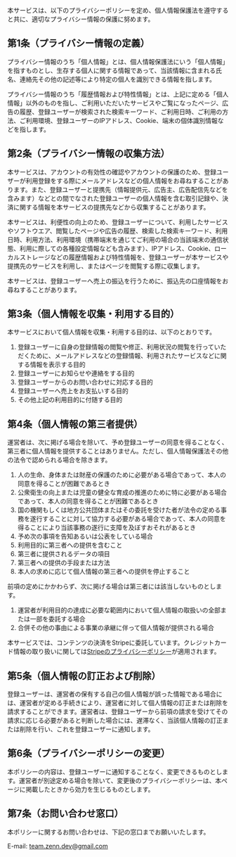 本サービスは、以下のプライバシーポリシーを定め、個人情報保護法を遵守すると共に、適切なプライバシー情報の保護に努めます。

## 第1条（プライバシー情報の定義）

プライバシー情報のうち「個人情報」とは、個人情報保護法にいう「個人情報」を指すものとし、生存する個人に関する情報であって、当該情報に含まれる氏名、連絡先その他の記述等により特定の個人を識別できる情報を指します。

プライバシー情報のうち「履歴情報および特性情報」とは、上記に定める「個人情報」以外のものを指し、ご利用いただいたサービスやご覧になったページ、広告の履歴、登録ユーザーが検索された検索キーワード、ご利用日時、ご利用の方法、ご利用環境、登録ユーザーのIPアドレス、Cookie、端末の個体識別情報などを指します。


## 第2条（プライバシー情報の収集方法）

本サービスは、アカウントの有効性の確認やアカウントの保護のため、登録ユーザーが利用登録をする際にメールアドレスなどの個人情報をお尋ねすることがあります。また、登録ユーザーと提携先（情報提供元、広告主、広告配信先などを含みます）などとの間でなされた登録ユーザーの個人情報を含む取引記録や、決済に関する情報を本サービスの提携先などから収集することがあります。

本サービスは、利便性の向上のため、登録ユーザーについて、利用したサービスやソフトウエア、閲覧したページや広告の履歴、検索した検索キーワード、利用日時、利用方法、利用環境（携帯端末を通じてご利用の場合の当該端末の通信状態、利用に際しての各種設定情報なども含みます）、IPアドレス、Cookie、ローカルストレージなどの履歴情報および特性情報を、登録ユーザーが本サービスや提携先のサービスを利用し、またはページを閲覧する際に収集します。

本サービスは、登録ユーザーへ売上の振込を行うために、振込先の口座情報をお尋ねすることがあります。


## 第3条（個人情報を収集・利用する目的）

本サービスにおいて個人情報を収集・利用する目的は、以下のとおりです。

1. 登録ユーザーに自身の登録情報の閲覧や修正、利用状況の閲覧を行っていただくために、メールアドレスなどの登録情報、利用されたサービスなどに関する情報を表示する目的
2. 登録ユーザーにお知らせや連絡をする目的
3. 登録ユーザーからのお問い合わせに対応する目的
4. 登録ユーザーへ売上をお支払いする目的
5. その他上記の利用目的に付随する目的


## 第4条（個人情報の第三者提供）

運営者は、次に掲げる場合を除いて、予め登録ユーザーの同意を得ることなく、第三者に個人情報を提供することはありません。ただし、個人情報保護法その他の法令で認められる場合を除きます。

1. 人の生命、身体または財産の保護のために必要がある場合であって、本人の同意を得ることが困難であるとき
2. 公衆衛生の向上または児童の健全な育成の推進のために特に必要がある場合であって、本人の同意を得ることが困難であるとき
3. 国の機関もしくは地方公共団体またはその委託を受けた者が法令の定める事務を遂行することに対して協力する必要がある場合であって、本人の同意を得ることにより当該事務の遂行に支障を及ぼすおそれがあるとき
4. 予め次の事項を告知あるいは公表をしている場合
  1. 利用目的に第三者への提供を含むこと
  2. 第三者に提供されるデータの項目
  3. 第三者への提供の手段または方法
  4. 本人の求めに応じて個人情報の第三者への提供を停止すること

前項の定めにかかわらず、次に掲げる場合は第三者には該当しないものとします。

1. 運営者が利用目的の達成に必要な範囲内において個人情報の取扱いの全部または一部を委託する場合
2. 合併その他の事由による事業の承継に伴って個人情報が提供される場合

本サービスでは、コンテンツの決済をStripeに委託しています。クレジットカード情報の取り扱いに関しては[Stripeのプライバシーポリシー](https://stripe.com/jp/privacy)が適用されます。


## 第5条（個人情報の訂正および削除）

登録ユーザーは、運営者の保有する自己の個人情報が誤った情報である場合には、運営者が定める手続きにより、運営者に対して個人情報の訂正または削除を請求することができます。運営者は、登録ユーザーから前項の請求を受けてその請求に応じる必要があると判断した場合には、遅滞なく、当該個人情報の訂正または削除を行い、これを登録ユーザーに通知します。


## 第6条（プライバシーポリシーの変更）

本ポリシーの内容は、登録ユーザーに通知することなく、変更できるものとします。運営者が別途定める場合を除いて、変更後のプライバシーポリシーは、本ページに掲載したときから効力を生じるものとします。


## 第7条（お問い合わせ窓口）

本ポリシーに関するお問い合わせは、下記の窓口までお願いいたします。

E-mail: team.zenn.dev@gmail.com